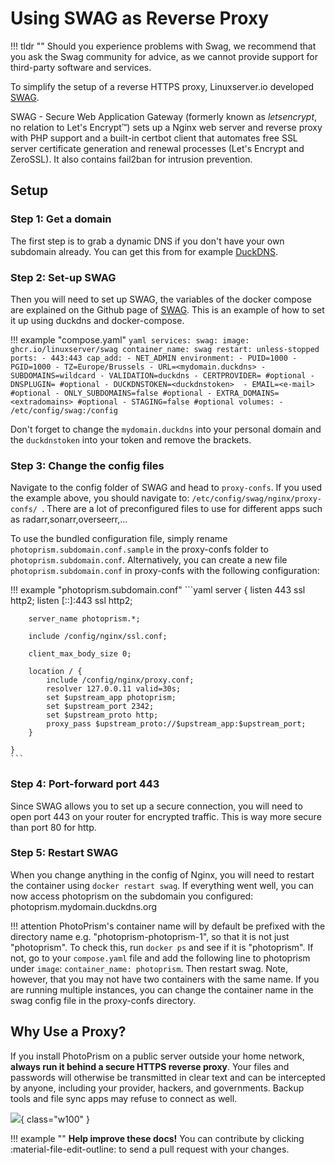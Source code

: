 # Using SWAG as Reverse Proxy

!!! tldr ""
    Should you experience problems with Swag, we recommend that you ask the Swag community for advice, as we cannot provide support for third-party software and services.

To simplify the setup of a reverse HTTPS proxy, Linuxserver.io developed [SWAG](https://github.com/linuxserver/docker-swag).

SWAG - Secure Web Application Gateway (formerly known as *letsencrypt*, no relation to Let's Encrypt™) sets up a Nginx
web server and reverse proxy with PHP support and a built-in certbot client that automates free SSL server certificate
generation and renewal processes (Let's Encrypt and ZeroSSL). It also contains fail2ban for intrusion prevention.

## Setup ##

### Step 1: Get a domain ###

The first step is to grab a dynamic DNS if you don't have your own subdomain already. You can get this from for example [DuckDNS](https://www.duckdns.org).

### Step 2: Set-up SWAG ###

Then you will need to set up SWAG, the variables of the docker compose are explained on the Github page of [SWAG](https://github.com/linuxserver/docker-swag).
This is an example of how to set it up using duckdns and docker-compose. 

!!! example "compose.yaml"
    ```yaml
	services:
	    swag:
   	        image: ghcr.io/linuxserver/swag
   	        container_name: swag
    		restart: unless-stopped
    		ports:
      		    - 443:443
    		cap_add:
     		    - NET_ADMIN
   		    environment:
                - PUID=1000
                - PGID=1000
                - TZ=Europe/Brussels
                - URL=<mydomain.duckdns>
                - SUBDOMAINS=wildcard
                - VALIDATION=duckdns
                - CERTPROVIDER= #optional
                - DNSPLUGIN= #optional
                - DUCKDNSTOKEN=<duckdnstoken> 
                - EMAIL=<e-mail> #optional
                - ONLY_SUBDOMAINS=false #optional
                - EXTRA_DOMAINS=<extradomains> #optional
                - STAGING=false #optional
    	    volumes:
      		    - /etc/config/swag:/config
    ```

Don't forget to change the <code>mydomain.duckdns</code> into your personal domain and the <code>duckdnstoken</code> into your token and remove the brackets.

### Step 3: Change the config files ###

Navigate to the config folder of SWAG and head to <code>proxy-confs</code>. If you used the example above, you should navigate to: <code>/etc/config/swag/nginx/proxy-confs/ </code>.
There are a lot of preconfigured files to use for different apps such as radarr,sonarr,overseerr,... 

To use the bundled configuration file, simply rename <code>photoprism.subdomain.conf.sample</code> in the proxy-confs folder to <code>photoprism.subdomain.conf</code>.
Alternatively, you can create a new file <code>photoprism.subdomain.conf</code> in proxy-confs with the following configuration:

!!! example "photoprism.subdomain.conf"
    ```yaml
	server {
    	listen 443 ssl http2;
    	listen [::]:443 ssl http2;

    	server_name photoprism.*;

    	include /config/nginx/ssl.conf;

    	client_max_body_size 0;

    	location / {
        	include /config/nginx/proxy.conf;
        	resolver 127.0.0.11 valid=30s;
        	set $upstream_app photoprism;
        	set $upstream_port 2342;
        	set $upstream_proto http;
        	proxy_pass $upstream_proto://$upstream_app:$upstream_port;
    	}

	}	
    ```

### Step 4: Port-forward port 443 ###

Since SWAG allows you to set up a secure connection, you will need to open port 443 on your router for encrypted traffic. This is way more secure than port 80 for http.

### Step 5: Restart SWAG ##

When you change anything in the config of Nginx, you will need to restart the container using <code>docker restart swag</code>.
If everything went well, you can now access photoprism on the subdomain you configured: photoprism.mydomain.duckdns.org

!!! attention
    PhotoPrism's container name will by default be prefixed with the directory name e.g. "photoprism-photoprism-1", so that it is not just "photoprism". To check this, run `docker ps` and see if it is "photoprism". If not, go to your `compose.yaml` file and add the following line to photoprism under `image`: `container_name: photoprism`. Then restart swag. Note, however, that you may not have two containers with the same name. If you are running multiple instances, you can change the container name in the swag config file in the proxy-confs directory.

## Why Use a Proxy? ##

If you install PhotoPrism on a public server outside your home network, **always run it behind a secure
HTTPS reverse proxy**. Your files and passwords will otherwise be transmitted in clear text and can be intercepted
by anyone, including your provider, hackers, and governments. Backup tools and file sync apps may refuse to
connect as well.

![](https://dl.photoprism.app/img/diagrams/reverse-proxy.svg){ class="w100" }

!!! example ""
    **Help improve these docs!** You can contribute by clicking :material-file-edit-outline: to send a pull request with your changes.
